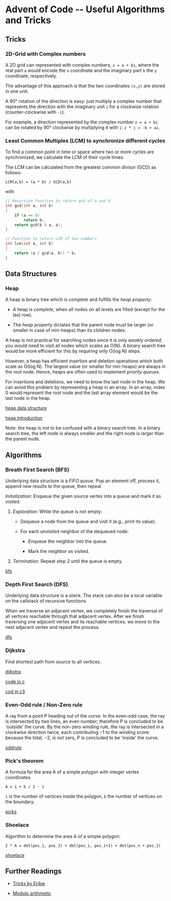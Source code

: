 # Advent of Code -- Useful Algorithms and Tricks

## Tricks

### 2D-Grid with Complex numbers

A 2D grid can represented with complex numbers, `z = a + bi`,
where the real part `a` would encode the `x` coordinate and the
imaginary part `b` the `y` coordinate, respectively.

The advantage of this approach is that the two coordinates `(x,y)` are
stored in one unit.

A 90° rotation of the direction is easy: just multiply a complex number that
represents the direction with the imaginary unit `i` for a clockwise rotation
(counter-clockwise with `-i`).

For example, a direction represented by the complex number `z = a + bi` can be
rotated by 90° clockwise by multiplying it with `i`: `z * i = -b + ai`.


### Least Common Multiples (LCM) to synchronize different cycles

To find a common point in time or space where two or more cycles are
synchronized, we calculate the LCM of their cycle times.

The LCM can be calculated from the greatest common divisor (GCD) as follows:

`LCM(a,b) = (a * b) / GCD(a,b)`

with

```c
// Recursive function to return gcd of a and b 
int gcd(int a, int b) 
{ 
    if (a == 0)
        return b; 
    return gcd(b % a, a); 
} 

// Function to return LCM of two numbers 
int lcm(int a, int b) 
{ 
    return (a / gcd(a, b)) * b;
} 
```

## Data Structures

### Heap

A heap is binary tree which is _complete_ and fulfills the _heap property_:

 * A heap is _complete_, when all nodes on all levels are filled (except for the last row).

 * The _heap property_ dictates that the parent node must be larger (or
    smaller in case of min-heaps) than its children nodes.

A heap is not practical for searching nodes since it is only _weakly
ordered_; you would need to visit all nodes which scales as O(N). A binary
search tree would be more efficient for this by requiring only O(log N) steps.

However, a heap has efficient insertion and deletion operations which both
scale as O(log N). The largest value (or smaller for min-heaps) are always in
the root node. Hence, heaps are often used to implement _priority queues_.

For insertions and deletions, we need to know the last node in the heap.  We
can avoid this problem by representing a heap in an array. In an array, index
0 would represent the root node and the last array element would be the last
node in the heap.

[heap data structure](https://www.geeksforgeeks.org/heap-data-structure/)

[heap introduction](https://www.geeksforgeeks.org/introduction-to-heap/)

Note: the heap is not to be confused with a binary search tree. In a binary
search tree, the left node is always smaller and the right node is larger than
the parent node.

## Algorithms

### Breath First Search (BFS)

Underlying data structure is a *FIFO queue*. Pop an element off, process
it, append new results to the queue, then repeat 

_Initialization:_ Enqueue the given source vertex into a queue and mark it as visited.

1. _Exploration:_ While the queue is not empty:

    - Dequeue a node from the queue and visit it (e.g., print its value).

    - For each unvisited neighbor of the dequeued node:

        - Enqueue the neighbor into the queue.

        - Mark the neighbor as visited. 

2. _Termination:_ Repeat step 2 until the queue is empty. 

[bfs](https://www.geeksforgeeks.org/breadth-first-search-or-bfs-for-a-graph/)


### Depth First Search (DFS)

Underlying data structure is a *stack*. The stack can also be a local variable
on the callstack of recursive functions.

When we traverse an adjacent vertex, we completely finish the traversal
of all vertices reachable through that adjacent vertex. After we finish
traversing one adjacent vertex and its reachable vertices, we move to
the next adjacent vertex and repeat the process.

[dfs](https://www.geeksforgeeks.org/depth-first-search-or-dfs-for-a-graph/)


### Dijkstra

Find shortest path from source to all vertices.

[dijkstra](https://www.geeksforgeeks.org/dijkstras-shortest-path-algorithm-greedy-algo-7/)

[code in c](dijkstra.c)

[cod in c3](dijkstra.c3)

### Even-Odd rule / Non-Zero rule

A ray from a point P heading out of the curve: In the even–odd case, the
ray is intersected by two lines, an even number; therefore P is
concluded to be 'outside' the curve. By the non-zero winding rule, the
ray is intersected in a clockwise direction twice, each contributing −1
to the winding score: because the total, −2, is not zero, P is concluded
to be 'inside' the curve.

[oddrule](https://en.wikipedia.org/wiki/Even%E2%80%93odd_rule)


### Pick's theorem

A formula for the area A of a simple polygon with integer vertex
coordinates.

```
A = i + b / 2 - 1
```

`i` is the number of vertices inside the polygon, `b` the number of
vertices on the boundary.

[picks](https://en.wikipedia.org/wiki/Pick%27s_theorem)


### Shoelace

Algorithm to determine the area A of a simple polygon:

```
2 * A = det(pos_1, pos_2) + det(pos_i, pos_i+1) + det(pos_n + pos_1)
```

[shoelace](https://en.wikipedia.org/wiki/Shoelace_formula)


## Further Readings

* [Tricks by Erikw](https://erikw.netlify.app/blog/tech/advent-of-code-tricks/)

* [Modulo arithmetic](https://brilliant.org/wiki/modular-arithmetic/)
